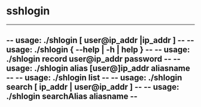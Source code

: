 # sshlogin
--------------------------------------------------------
-- usage: ./shlogin [ user@ip_addr |ip_addr ]         --
-- usage: ./shlogin { --help | -h | help }            --
-- usage: ./shlogin record user@ip_addr password      --
-- usage: ./shlogin alias [user@]ip_addr aliasname    --
-- usage: ./shlogin list                              --
-- usage: ./shlogin search [ ip_addr | user@ip_addr ] --
-- usage: ./shlogin searchAlias aliasname             --
--------------------------------------------------------
